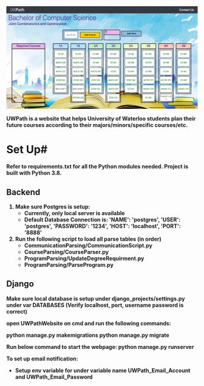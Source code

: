 <img src="demo.png?raw=true"/>
</br>

<b>UWPath is a website that helps University of Waterloo students plan their future courses according to their majors/minors/specific courses/etc. <b/>


# Set Up#
Refer to requirements.txt for all the Python modules needed. Project is built with Python 3.8.

## Backend ##
1. Make sure Postgres is setup:
    - Currently, only local server is available
    - Default Database Connection is:
        'NAME': 'postgres',
        'USER': 'postgres',
        'PASSWORD': '1234',
        'HOST': 'localhost',
        'PORT': '8888'
2. Run the following script to load all parse tables (in order)
    - CommunicationParsing/CommunicationScript.py
    - CourseParsing/CourseParser.py
    - ProgramParsing/UpdateDegreeRequirment.py
    - ProgramParsing/ParseProgram.py

## Django ##
Make sure local database is setup under django_projects/settings.py under var DATABASES (Verify localhost, port, username password is correct)

open UWPathWebsite on cmd and run the following commands:

python manage.py makemigrations
python manage.py migrate

Run below command to start the webpage:
python manage.py runserver

To set up email notification: 
- Setup env variable for under variable name UWPath_Email_Account and UWPath_Email_Password


